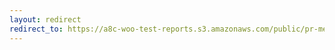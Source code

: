 ```yaml
---
layout: redirect
redirect_to: https://a8c-woo-test-reports.s3.amazonaws.com/public/pr-merge/38496/api/index.html
---
```

